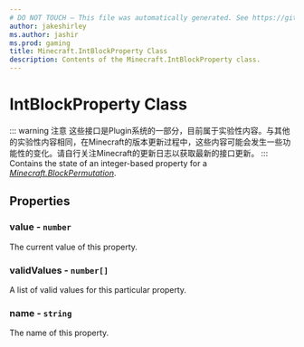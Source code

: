 ```yaml
---
# DO NOT TOUCH — This file was automatically generated. See https://github.com/Mojang/MinecraftScriptingApiDocsGenerator to modify descriptions, examples, etc.
author: jakeshirley
ms.author: jashir
ms.prod: gaming
title: Minecraft.IntBlockProperty Class
description: Contents of the Minecraft.IntBlockProperty class.
---
```

# IntBlockProperty Class
::: warning 注意
这些接口是Plugin系统的一部分，目前属于实验性内容。与其他的实验性内容相同，在Minecraft的版本更新过程中，这些内容可能会发生一些功能性的变化。请自行关注Minecraft的更新日志以获取最新的接口更新。
:::
Contains the state of an integer-based property for a [*Minecraft.BlockPermutation*](../Minecraft/BlockPermutation.md).

## Properties
### **value** - `number`
The current value of this property.


### **validValues** - `number[]`
A list of valid values for this particular property.


### **name** - `string`
The name of this property.



